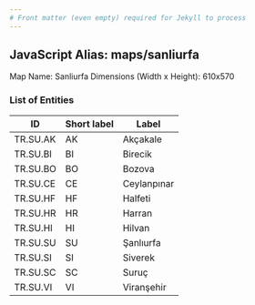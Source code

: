```yaml
---
# Front matter (even empty) required for Jekyll to process
---
```


## JavaScript Alias: maps/sanliurfa

Map Name: Sanliurfa
Dimensions (Width x Height): 610x570





### List of Entities

ID | Short label | Label
---|---|---|
TR.SU.AK | AK | Akçakale
TR.SU.BI | BI | Birecik
TR.SU.BO | BO | Bozova
TR.SU.CE | CE | Ceylanpınar		
TR.SU.HF | HF | Halfeti
TR.SU.HR | HR | Harran
TR.SU.HI | HI | Hilvan
TR.SU.SU | SU | Şanlıurfa		
TR.SU.SI | SI | Siverek
TR.SU.SC | SC | Suruç
TR.SU.VI | VI | Viranşehir